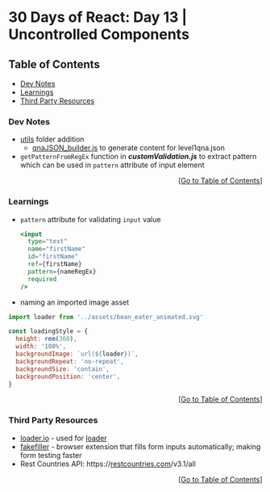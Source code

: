 <!-- omit in toc -->
# 30 Days of React: Day 13 | Uncontrolled Components

<!-- omit in toc -->
## Table of Contents
- [Dev Notes](#dev-notes)
- [Learnings](#learnings)
- [Third Party Resources](#third-party-resources)

### Dev Notes
* [utils](./src/utils/) folder addition
  * [qnaJSON_builder.js](./src/utils/qnaJSON_builder.js) to generate content for level1qna.json
* `getPatternFromRegEx` function in ***customValidation.js*** to extract pattern which can be used in `pattern` attribute of input element

<div align="right">[<a href="#table-of-contents">Go to Table of Contents</a>]</div>

### Learnings
* `pattern` attribute for validating `input` value
  ```jsx
  <input
    type="text"
    name="firstName"
    id="firstName"
    ref={firstName}
    pattern={nameRegEx}
    required
  />
  ```
* naming an imported image asset
```js
import loader from '../assets/bean_eater_animated.svg'

const loadingStyle = {
  height: rem(360),
  width: '100%',
  backgroundImage: `url(${loader})`,
  backgroundRepeat: 'no-repeat',
  backgroundSize: 'contain',
  backgroundPosition: 'center',
}
```

<div align="right">[<a href="#table-of-contents">Go to Table of Contents</a>]</div>

### Third Party Resources
* [loader.io](https://loader.io) - used for [loader](./src/assets/bean_eater_animated.svg)
* [fakefiller](https://fakefiller.com/) - browser extension that fills form inputs automatically; making form testing faster
* Rest Countries API: https://[restcountries.com](https://restcountries.com)/v3.1/all

<div align="right">[<a href="#table-of-contents">Go to Table of Contents</a>]</div>
